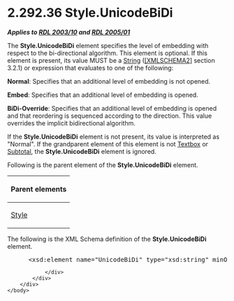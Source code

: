 <html dir="LTR" xmlns:mshelp="http://msdn.microsoft.com/mshelp" xmlns:ddue="http://ddue.schemas.microsoft.com/authoring/2003/5" xmlns:xlink="http://www.w3.org/1999/xlink" xmlns:tool="http://www.microsoft.com/tooltip">
    <head>
        <meta http-equiv="Content-Type" content="text/html; CHARSET=utf-8"></meta>
        <meta name="save" content="history"></meta>
        <title>2.292.36 Style.UnicodeBiDi</title>
        <xml>
            <mshelp:toctitle title="2.292.36 Style.UnicodeBiDi"></mshelp:toctitle>
            <mshelp:rltitle title="[MS-RDL]: Style.UnicodeBiDi"></mshelp:rltitle>
            <mshelp:keyword index="A" term="d06041da-aafc-406a-8a61-f5476119885e"></mshelp:keyword>
            <mshelp:attr name="DCSext.ContentType" value="open specification"></mshelp:attr>
            <mshelp:attr name="AssetID" value="d06041da-aafc-406a-8a61-f5476119885e"></mshelp:attr>
            <mshelp:attr name="TopicType" value="kbRef"></mshelp:attr>
            <mshelp:attr name="DCSext.Title" value="[MS-RDL]: Style.UnicodeBiDi" />
        </xml>
    </head>
    <body>
        <div id="header">
            <h1 class="heading">2.292.36 Style.UnicodeBiDi</h1>
        </div>
        <div id="mainSection">
            <div id="mainBody">
                <div id="allHistory" class="saveHistory"></div>
                <div id="sectionSection0" class="section" name="collapseableSection">
                    

<p><b><i>Applies to </i></b><a href="a7e2ad00-07c8-4f6d-80ab-3ad55df7b233.html"><b><i>RDL 2003/10</i></b></a><b>
<i>and </i></b><a href="3ebe2912-4958-4832-b391-cad1f5e13338.html"><b><i>RDL 2005/01</i></b></a></p>

<p>The <b>Style.UnicodeBiDi</b> element specifies the level of
embedding with respect to the bi-directional algorithm. This element is
optional. If this element is present, its value MUST be a <a href="1ed81ef3-a683-45e3-aaad-bd2bbe71bc3d.html">String</a> (<a href="https://go.microsoft.com/fwlink/?LinkId=90610">[XMLSCHEMA2]</a> section
3.2.1) or expression that evaluates to one of the following:</p>

<p><b>Normal</b>: Specifies that an additional level of
embedding is not opened.</p>

<p><b>Embed</b>: Specifies that an additional level of
embedding is opened.</p>

<p><b>BiDi-Override</b>: Specifies that an additional
level of embedding is opened and that reordering is sequenced according to the
direction. This value overrides the implicit bidirectional algorithm.</p>

<p>If the <b>Style.UnicodeBiDi</b> element is not present, its
value is interpreted as &quot;Normal&quot;. If the grandparent element of this
element is not <a href="469d0032-b5ec-43d9-ab36-d3a88b9cc1f6.html">Textbox</a>
or <a href="44172a0a-a53f-423e-be81-08352a109961.html">Subtotal</a>, the <b>Style.UnicodeBiDi</b>
element is ignored.</p>

<p>Following is the parent element of the <b>Style.UnicodeBiDi</b>
element.</p>

<table>
 <thead>
  <tr>
   <th>
   <p>Parent elements</p>
   </th>
  </tr>
 </thead>
 <tr>
  <td>
  <p><a href="ea446209-9c6a-46ce-b472-fae8b8350b37.html">Style</a></p>
  </td>
 </tr>
</table>

<p>The following is the XML Schema definition of the <b>Style.UnicodeBiDi</b>
element.</p>

<dl>
<dd>
<div><pre> &lt;xsd:element name=&quot;UnicodeBiDi&quot; type=&quot;xsd:string&quot; minOccurs=&quot;0&quot; /&gt;
</pre></div>
</dd></dl>


                </div>
            </div>
        </div>
    </body>
</html>